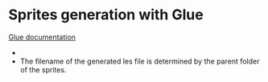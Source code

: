 # Sprites generation with Glue

[Glue documentation](http://glue.readthedocs.org/en/latest/)

-
- The filename of the generated les file is determined by the parent folder of the sprites.